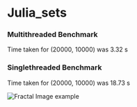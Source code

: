 # Julia_sets

### Multithreaded Benchmark
Time taken for (20000, 10000) was 3.32 s

### Singlethreaded Benchmark
Time taken for (20000, 10000) was 18.73 s

![Fractal Image example](/new_fractal_image.png)
